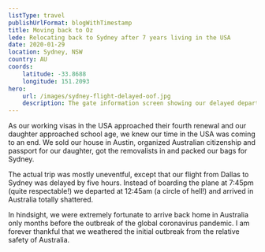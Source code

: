 ```yaml
---
listType: travel
publishUrlFormat: blogWithTimestamp
title: Moving back to Oz
lede: Relocating back to Sydney after 7 years living in the USA
date: 2020-01-29
location: Sydney, NSW
country: AU
coords:
    latitude: -33.8688
    longitude: 151.2093
hero:
    url: /images/sydney-flight-delayed-oof.jpg
    description: The gate information screen showing our delayed departure to Sydney. 
---
```

As our working visas in the USA approached their fourth renewal and our daughter approached school age, we knew our time in the USA was coming to an end. We sold our house in Austin, organized Australian citizenship and passport for our daughter, got the removalists in and packed our bags for Sydney. 

The actual trip was mostly uneventful, except that our flight from Dallas to Sydney was delayed by five hours. Instead of boarding the plane at 7:45pm (quite respectable!) we departed at 12:45am (a circle of hell!) and arrived in Australia totally shattered.

In hindsight, we were extremely fortunate to arrive back home in Australia only months before the outbreak of the global coronavirus pandemic. I am forever thankful that we weathered the initial outbreak from the relative safety of Australia.
